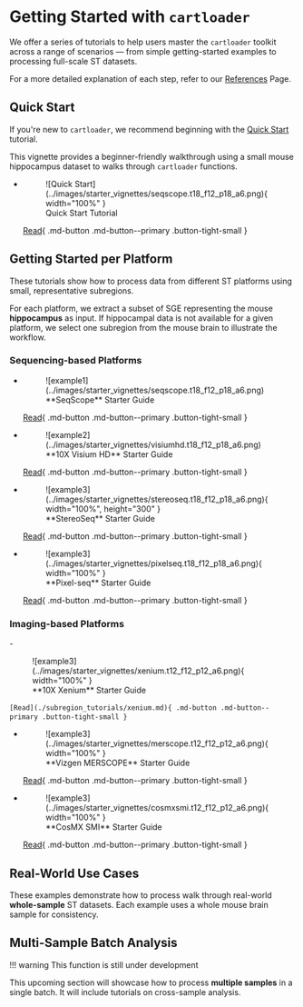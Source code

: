# Getting Started with `cartloader`

We offer a series of tutorials to help users master the `cartloader` toolkit across a range of scenarios — from simple getting-started examples to processing full-scale ST datasets. 

For a more detailed explanation of each step, refer to our [References](../reference/sge_convert.md) Page.

## Quick Start

If you're new to `cartloader`, we recommend beginning with the [Quick Start](./quickstart.md) tutorial. 

This vignette provides a beginner-friendly walkthrough using a small mouse hippocampus dataset to walks through `cartloader` functions.

<div class="grid cards single-left" markdown>

-   <figure markdown="span">
    ![Quick Start](../images/starter_vignettes/seqscope.t18_f12_p18_a6.png){ width="100%" }
    <figcaption class="figure-caption-vigintro-large">Quick Start Tutorial</figcaption>
    </figure>

    [Read](./quickstart.md){ .md-button .md-button--primary .button-tight-small }

</div>

## Getting Started per Platform

These tutorials show how to process data from different ST platforms using small, representative subregions.

For each platform, we extract a subset of SGE representing the mouse **hippocampus** as input. If hippocampal data is not available for a given platform, we select one subregion from the mouse brain to illustrate the workflow.

### Sequencing-based Platforms

<div class="grid cards generic" markdown>

-   <figure markdown="span">
    ![example1](../images/starter_vignettes/seqscope.t18_f12_p18_a6.png)
    <figcaption class="figure-caption-vigintro-large">**SeqScope** Starter Guide</figcaption>
    </figure>

    [Read](./quickstart.md){ .md-button .md-button--primary .button-tight-small }

-   <figure markdown="span">
    ![example2](../images/starter_vignettes/visiumhd.t18_f12_p18_a6.png)
    <figcaption class="figure-caption-vigintro-large">**10X Visium HD** Starter Guide</figcaption>
    </figure>

    [Read](./subregion_tutorials/visiumhd.md){ .md-button .md-button--primary .button-tight-small }

-   <figure markdown="span">
    ![example3](../images/starter_vignettes/stereoseq.t18_f12_p18_a6.png){ width="100%", height="300" }
    <figcaption class="figure-caption-vigintro-large">**StereoSeq** Starter Guide</figcaption>
    </figure>

    [Read](./subregion_tutorials/stereoseq.md){ .md-button .md-button--primary .button-tight-small }

-   <figure markdown="span">
    ![example3](../images/starter_vignettes/pixelseq.t18_f12_p18_a6.png){ width="100%" }
    <figcaption class="figure-caption-vigintro-large">**Pixel-seq** Starter Guide</figcaption>
    </figure>

    [Read](./subregion_tutorials/pixelseq.md){ .md-button .md-button--primary .button-tight-small }

</div>

### Imaging-based Platforms
<div class="grid cards generic" markdown>
-   <figure markdown="span">
    ![example3](../images/starter_vignettes/xenium.t12_f12_p12_a6.png){ width="100%" }
    <figcaption class="figure-caption-vigintro-large">**10X Xenium** Starter Guide</figcaption>
    </figure>

    [Read](./subregion_tutorials/xenium.md){ .md-button .md-button--primary .button-tight-small }

-   <figure markdown="span">
    ![example3](../images/starter_vignettes/merscope.t12_f12_p12_a6.png){ width="100%" }
    <figcaption class="figure-caption-vigintro-large">**Vizgen MERSCOPE** Starter Guide</figcaption>
    </figure>

    [Read](./subregion_tutorials/merscope.md){ .md-button .md-button--primary .button-tight-small }

-   <figure markdown="span">
    ![example3](../images/starter_vignettes/cosmxsmi.t12_f12_p12_a6.png){ width="100%" }
    <figcaption class="figure-caption-vigintro-large">**CosMX SMI** Starter Guide</figcaption>
    </figure>

    [Read](./subregion_tutorials/cosmx_smi.md){ .md-button .md-button--primary .button-tight-small }
</div>

## Real-World Use Cases
These examples demonstrate how to process walk through real-world **whole-sample** ST datasets. Each example uses a whole mouse brain sample for consistency.


## Multi-Sample Batch Analysis

!!! warning 
    This function is still under development

This upcoming section will showcase how to process **multiple samples** in a single batch. It will include tutorials on cross-sample analysis.
